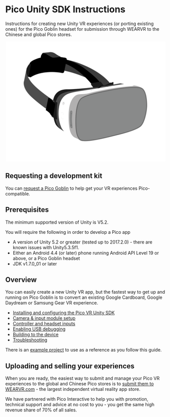 # Pico Unity SDK Instructions

Instructions for creating new Unity VR experiences (or porting existing ones) for the Pico Goblin headset for submission through WEARVR to the Chinese and global Pico stores.


<p align="center">
  <img alt="Pico Goblin" width="500px" src="/docs/assets/Pico.svg">
</p>

## Requesting a development kit

You can [request a Pico Goblin](/docs/pico-development-kit.md) to help get your VR experiences Pico-compatible.

## Prerequisites

The minimum supported version of Unity is V5.2.

You will require the following in order to develop a Pico app

* A version of Unity 5.2 or greater (tested up to 2017.2.0) - there are known issues with Unity5.3.5f1.
* Either an Android 4.4 (or later) phone running Android API Level 19 or above, or a Pico Goblin headset
* JDK v1.7.0_01 or later

## Overview

You can easily create a new Unity VR app, but the fastest way to get up and running on Pico Goblin is to convert an existing Google Cardboard, Google Daydream or Samsung Gear VR experience.

* [Installing and configuring the Pico VR Unity SDK](/docs/pico-vr-unity-sdk-installation.md)
* [Camera & input module setup](/docs/pico-vr-camera-setup.md)
* [Controller and headset inputs](/docs/pico-vr-unity-sdk-installation.md)
* [Enabling USB debugging](/docs/pico-goblin-developer-mode-usb-debugging.md)
* [Building to the device](/docs/building-to-pico-goblin.md)
* [Troubleshooting](/docs/troubleshooting.md)

There is an [example project](examples/PicoUnityVRSDKExample/Readme.md) to use as a reference as you follow this guide.

## Uploading and selling your experiences

When you are ready, the easiest way to submit and manage your Pico VR experiences to the global and Chinese Pico stores is to [submit them to WEARVR.com](https://users.wearvr.com/apps) - the largest independent virtual reality app store.

We have partnered with Pico Interactive to help you with promotion, technical support and advice at no cost to you - you get the same high revenue share of 70% of all sales.
